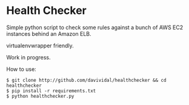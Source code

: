 Health Checker
==============

Simple python script to check some rules against a bunch of AWS EC2 instances behind an Amazon ELB.

virtualenvwrapper friendly.

Work in progress.

How to use:

```
$ git clone http://github.com/davividal/healthchecker && cd healthchecker
$ pip install -r requirements.txt
$ python healthchecker.py
```
